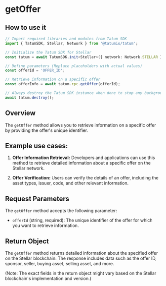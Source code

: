 # getOffer

## How to use it

```typescript
// Import required libraries and modules from Tatum SDK
import { TatumSDK, Stellar, Network } from '@tatumio/tatum';

// Initialize the Tatum SDK for Stellar
const tatum = await TatumSDK.init<Stellar>({ network: Network.STELLAR });

// Define parameters (Replace placeholders with actual values)
const offerId = 'OFFER_ID';

// Retrieve information on a specific offer
const offerInfo = await tatum.rpc.getOffer(offerId);

// Always destroy the Tatum SDK instance when done to stop any background processes
await tatum.destroy();
```

## Overview

The `getOffer` method allows you to retrieve information on a specific offer by providing the offer's unique identifier.

## Example use cases:

1. **Offer Information Retrieval:**
   Developers and applications can use this method to retrieve detailed information about a specific offer on the Stellar network.

2. **Offer Verification:**
   Users can verify the details of an offer, including the asset types, issuer, code, and other relevant information.

## Request Parameters

The `getOffer` method accepts the following parameter:

- `offerId` (string, required):
  The unique identifier of the offer for which you want to retrieve information.

## Return Object

The `getOffer` method returns detailed information about the specified offer on the Stellar blockchain. The response includes data such as the offer ID, sponsor, seller, buying asset, selling asset, and more.

(Note: The exact fields in the return object might vary based on the Stellar blockchain's implementation and version.)

